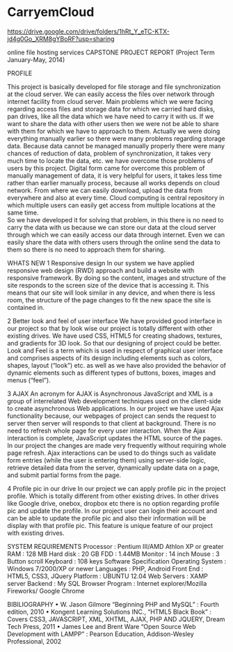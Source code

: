 # CarryemCloud
https://drive.google.com/drive/folders/1hRt_Y_eTC-KTX-jd4g0Go_XRM8gYBoRF?usp=sharing

online file hosting services
CAPSTONE PROJECT REPORT
(Project Term January-May, 2014)
 
PROFILE

This project is basically developed for file storage and file synchronization at the cloud server. We can easily access the files over network through internet facility from cloud server.
Main problems which we were facing regarding access files and storage data for which we carried hard disks, pan drives, like all the data which we have need to carry it with us. If we want to share the data with other users then we were not be able to share with them for which we have to approach to them.
Actually we were doing everything manually earlier so there were many problems regarding storage data. Because data cannot be managed manually properly there were many chances of reduction of data, problem of synchronization, it takes very much time to locate the data, etc. we have overcome those problems of users by this project.
Digital form came for overcome this problem of manually management of data, it is very helpful for users, it takes less time rather than earlier manually process, because all works depends on cloud network. From where we can easily download, upload the data from everywhere and also at every time. Cloud computing is central repository in which multiple users can easily get access from multiple locations at the same time.  
So we have developed it for solving that problem, in this there is no need to carry the data with us because we can store our data at the cloud server through which we can easily access our data through internet. Even we can easily share the data with others users through the online send the data to them so there is no need to approach them for sharing.   


WHATS NEW
1 Responsive design
In our system we have applied responsive web design (RWD) approach and build a website with responsive framework. By doing so the content, images and structure of the site responds to the screen size of the device that is accessing it. This means that our site will look similar in any device, and when there is less room, the structure of the page changes to fit the new space the site is contained in.

2 Better look and feel of user interface
We have provided good interface in our project so that by look wise our project is totally different with other existing drives.
We have used CSS, HTML5 for creating shadows, textures, and gradients for 3D look. So that our designing of project could be better.
Look and Feel is a term which is used in respect of graphical user interface and comprises aspects of its design including elements such as colors, shapes, layout (“look”) etc. as well as we have also provided the behavior of dynamic elements such as different types of buttons, boxes, images and menus (“feel”).

3	AJAX
An acronym for AJAX is Asynchronous JavaScript and XML is a group of interrelated Web development techniques used on the client-side to create asynchronous Web applications.
In our project we have used Ajax functionality because, our webpages of project can sends the request to server then server will responds to that client at background.
There is no need to refresh whole page for every user interaction. When the Ajax interaction is complete, JavaScript updates the HTML source of the pages. In our project the changes are made very frequently without requiring whole page refresh.
Ajax interactions can be used to do things such as validate form entries (while the user is entering them) using server-side logic, retrieve detailed data from the server, dynamically update data on a page, and submit partial forms from the page.

4	Profile pic in  our drive
In our project we can apply profile pic in the project profile. Which is totally different from other existing drives. In other drives like Google drive, onebox, dropbox etc there is no option regarding profile pic and update the profile.
 In our project user can login their account and can be able to update the profile pic and also       their information will be display with that profile pic. This feature is unique feature of our project with existing drives.


SYSTEM REQUIREMENTS
Processor		:  	Pentium III/AMD Athlon XP or greater
RAM		:	128 MB
Hard disk     	:	20 GB
FDD             	:	1.44MB
Monitor      	:	14 inch
Mouse     		:	3 Button scroll
Keyboard		:	108 keys
Software Specification
Operating System	:	Windows 7/2000/XP or newer
Languages      		:	PHP, Android
Front End      		:   	HTML5, CSS3, JQuery
Platform       		: 	UBUNTU 12.04
 Web Servers	 	:   	XAMP server 
Backend       		:  	My SQL
Browser Program       :   	Internet explorer/Mozilla Fireworks/ Google Chrome


BIBILIOGRAPHY
•	W. Jason Gilmore “Beginning PHP and MySQL” : Fourth edition, 2010
•	Kongent Learning Solutions INC., “HTML5 Black Book” : Covers CSS3, JAVASCRIPT, XML, XHTML, AJAX, PHP AND JQUERY, Dream Tech Press, 2011
•	James Lee and Brent Ware “Open Source Web Development with LAMPP” : Pearson Education, Addison-Wesley Professional, 2002
